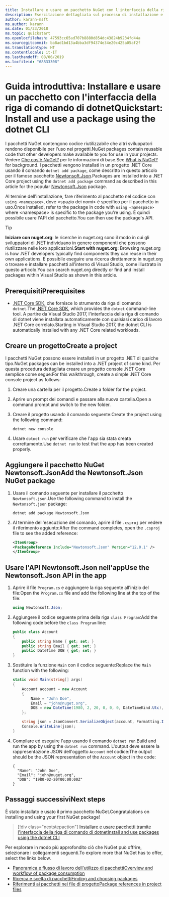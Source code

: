 ```yaml
---
title: Installare e usare un pacchetto NuGet con l'interfaccia della riga di comando di dotnet
description: Esercitazione dettagliata sul processo di installazione e uso di un pacchetto NuGet in un progetto .NET Core.
author: karann-msft
ms.author: karann
ms.date: 01/23/2018
ms.topic: quickstart
ms.openlocfilehash: 47593cc65ad707b8880d854dc43824b9234fd44a
ms.sourcegitcommit: ba8ad1bd13a4bba3df94374e34e20c425a05af2f
ms.translationtype: HT
ms.contentlocale: it-IT
ms.lasthandoff: 08/06/2019
ms.locfileid: "68833308"
---
```

# <a name="quickstart-install-and-use-a-package-using-the-dotnet-cli"></a><span data-ttu-id="01e27-103">Guida introduttiva: Installare e usare un pacchetto con l'interfaccia della riga di comando di dotnet</span><span class="sxs-lookup"><span data-stu-id="01e27-103">Quickstart: Install and use a package using the dotnet CLI</span></span>

<span data-ttu-id="01e27-104">I pacchetti NuGet contengono codice riutilizzabile che altri sviluppatori rendono disponibile per l'uso nei progetti.</span><span class="sxs-lookup"><span data-stu-id="01e27-104">NuGet packages contain reusable code that other developers make available to you for use in your projects.</span></span> <span data-ttu-id="01e27-105">Vedere [Che cos'è NuGet?](../What-is-NuGet.md) per le informazioni di base.</span><span class="sxs-lookup"><span data-stu-id="01e27-105">See [What is NuGet?](../What-is-NuGet.md) for background.</span></span> <span data-ttu-id="01e27-106">I pacchetti vengono installati in un progetto .NET Core usando il comando `dotnet add package`, come descritto in questo articolo per il famoso pacchetto [Newtonsoft.Json](https://www.nuget.org/packages/Newtonsoft.Json/).</span><span class="sxs-lookup"><span data-stu-id="01e27-106">Packages are installed into a .NET Core project using the `dotnet add package` command as described in this article for the popular [Newtonsoft.Json](https://www.nuget.org/packages/Newtonsoft.Json/) package.</span></span>

<span data-ttu-id="01e27-107">Al termine dell'installazione, fare riferimento al pacchetto nel codice con `using <namespace>`, dove \<spazio dei nomi\> è specifico per il pacchetto in uso.</span><span class="sxs-lookup"><span data-stu-id="01e27-107">Once installed, refer to the package in code with `using <namespace>` where \<namespace\> is specific to the package you're using.</span></span> <span data-ttu-id="01e27-108">È quindi possibile usare l'API del pacchetto.</span><span class="sxs-lookup"><span data-stu-id="01e27-108">You can then use the package's API.</span></span>

> [!Tip]
> <span data-ttu-id="01e27-109">**Iniziare con nuget.org**: le ricerche in nuget.org sono il modo in cui gli sviluppatori di .NET individuano in genere componenti che possono riutilizzare nelle loro applicazioni.</span><span class="sxs-lookup"><span data-stu-id="01e27-109">**Start with nuget.org**: Browsing nuget.org is how .NET developers typically find components they can reuse in their own applications.</span></span> <span data-ttu-id="01e27-110">È possibile eseguire una ricerca direttamente in nuget.org o trovare e installare pacchetti all'interno di Visual Studio, come illustrato in questo articolo.</span><span class="sxs-lookup"><span data-stu-id="01e27-110">You can search nuget.org directly or find and install packages within Visual Studio as shown in this article.</span></span>

## <a name="prerequisites"></a><span data-ttu-id="01e27-111">Prerequisiti</span><span class="sxs-lookup"><span data-stu-id="01e27-111">Prerequisites</span></span>

- <span data-ttu-id="01e27-112">[.NET Core SDK](https://www.microsoft.com/net/download/), che fornisce lo strumento da riga di comando `dotnet`.</span><span class="sxs-lookup"><span data-stu-id="01e27-112">The [.NET Core SDK](https://www.microsoft.com/net/download/), which provides the `dotnet` command-line tool.</span></span> <span data-ttu-id="01e27-113">A partire da Visual Studio 2017, l'interfaccia della riga di comando di dotnet viene installata automaticamente con qualsiasi carico di lavoro .NET Core correlato.</span><span class="sxs-lookup"><span data-stu-id="01e27-113">Starting in Visual Studio 2017, the dotnet CLI is automatically installed with any .NET Core related workloads.</span></span>

## <a name="create-a-project"></a><span data-ttu-id="01e27-114">Creare un progetto</span><span class="sxs-lookup"><span data-stu-id="01e27-114">Create a project</span></span>

<span data-ttu-id="01e27-115">I pacchetti NuGet possono essere installati in un progetto .NET di qualche tipo.</span><span class="sxs-lookup"><span data-stu-id="01e27-115">NuGet packages can be installed into a .NET project of some kind.</span></span> <span data-ttu-id="01e27-116">Per questa procedura dettagliata creare un progetto console .NET Core semplice come segue:</span><span class="sxs-lookup"><span data-stu-id="01e27-116">For this walkthrough, create a simple .NET Core console project as follows:</span></span>

1. <span data-ttu-id="01e27-117">Creare una cartella per il progetto.</span><span class="sxs-lookup"><span data-stu-id="01e27-117">Create a folder for the project.</span></span>

1. <span data-ttu-id="01e27-118">Aprire un prompt dei comandi e passare alla nuova cartella.</span><span class="sxs-lookup"><span data-stu-id="01e27-118">Open a command prompt and switch to the new folder.</span></span>

1. <span data-ttu-id="01e27-119">Creare il progetto usando il comando seguente:</span><span class="sxs-lookup"><span data-stu-id="01e27-119">Create the project using the following command:</span></span>

    ```cli
    dotnet new console
    ```

1. <span data-ttu-id="01e27-120">Usare `dotnet run` per verificare che l'app sia stata creata correttamente.</span><span class="sxs-lookup"><span data-stu-id="01e27-120">Use `dotnet run` to test that the app has been created properly.</span></span>

## <a name="add-the-newtonsoftjson-nuget-package"></a><span data-ttu-id="01e27-121">Aggiungere il pacchetto NuGet Newtonsoft.Json</span><span class="sxs-lookup"><span data-stu-id="01e27-121">Add the Newtonsoft.Json NuGet package</span></span>

1. <span data-ttu-id="01e27-122">Usare il comando seguente per installare il pacchetto `Newtonsoft.json`.</span><span class="sxs-lookup"><span data-stu-id="01e27-122">Use the following command to install the `Newtonsoft.json` package:</span></span>

    ```cli
    dotnet add package Newtonsoft.Json
    ```

2. <span data-ttu-id="01e27-123">Al termine dell'esecuzione del comando, aprire il file `.csproj` per vedere il riferimento aggiunto:</span><span class="sxs-lookup"><span data-stu-id="01e27-123">After the command completes, open the `.csproj` file to see the added reference:</span></span>

    ```xml
   <ItemGroup>
    <PackageReference Include="Newtonsoft.Json" Version="12.0.1" />
   </ItemGroup>
    ```

## <a name="use-the-newtonsoftjson-api-in-the-app"></a><span data-ttu-id="01e27-124">Usare l'API Newtonsoft.Json nell'app</span><span class="sxs-lookup"><span data-stu-id="01e27-124">Use the Newtonsoft.Json API in the app</span></span>

1. <span data-ttu-id="01e27-125">Aprire il file `Program.cs` e aggiungere la riga seguente all'inizio del file:</span><span class="sxs-lookup"><span data-stu-id="01e27-125">Open the `Program.cs` file and add the following line at the top of the file:</span></span>

    ```cs
    using Newtonsoft.Json;
    ```

1. <span data-ttu-id="01e27-126">Aggiungere il codice seguente prima della riga `class Program`:</span><span class="sxs-lookup"><span data-stu-id="01e27-126">Add the following code before the `class Program` line:</span></span>

    ```cs
    public class Account
    {
        public string Name { get; set; }
        public string Email { get; set; }
        public DateTime DOB { get; set; }
    }
    ```

1. <span data-ttu-id="01e27-127">Sostituire la funzione `Main` con il codice seguente:</span><span class="sxs-lookup"><span data-stu-id="01e27-127">Replace the `Main` function with the following:</span></span>

    ```cs
    static void Main(string[] args)
    {
        Account account = new Account
        {
            Name = "John Doe",
            Email = "john@nuget.org",
            DOB = new DateTime(1980, 2, 20, 0, 0, 0, DateTimeKind.Utc),
        };

        string json = JsonConvert.SerializeObject(account, Formatting.Indented);
        Console.WriteLine(json);
    }
    ```

1. <span data-ttu-id="01e27-128">Compilare ed eseguire l'app usando il comando `dotnet run`.</span><span class="sxs-lookup"><span data-stu-id="01e27-128">Build and run the app by using the `dotnet run` command.</span></span> <span data-ttu-id="01e27-129">L'output deve essere la rappresentazione JSON dell'oggetto `Account` nel codice:</span><span class="sxs-lookup"><span data-stu-id="01e27-129">The output should be the JSON representation of the `Account` object in the code:</span></span>

    ```output
    {
      "Name": "John Doe",
      "Email": "john@nuget.org",
      "DOB": "1980-02-20T00:00:00Z"
    }
    ```

## <a name="next-steps"></a><span data-ttu-id="01e27-130">Passaggi successivi</span><span class="sxs-lookup"><span data-stu-id="01e27-130">Next steps</span></span>

<span data-ttu-id="01e27-131">È stato installato e usato il primo pacchetto NuGet.</span><span class="sxs-lookup"><span data-stu-id="01e27-131">Congratulations on installing and using your first NuGet package!</span></span>

> [!div class="nextstepaction"]
> [<span data-ttu-id="01e27-132">Installare e usare pacchetti tramite l'interfaccia della riga di comando di dotnet</span><span class="sxs-lookup"><span data-stu-id="01e27-132">Install and use packages using the dotnet CLI</span></span>](../consume-packages/install-use-packages-dotnet-cli.md)

<span data-ttu-id="01e27-133">Per esplorare in modo più approfondito ciò che NuGet può offrire, selezionare i collegamenti seguenti.</span><span class="sxs-lookup"><span data-stu-id="01e27-133">To explore more that NuGet has to offer, select the links below.</span></span>

- [<span data-ttu-id="01e27-134">Panoramica e flusso di lavoro dell'utilizzo di pacchetti</span><span class="sxs-lookup"><span data-stu-id="01e27-134">Overview and workflow of package consumption</span></span>](../consume-packages/overview-and-workflow.md)
- [<span data-ttu-id="01e27-135">Ricerca e scelta di pacchetti</span><span class="sxs-lookup"><span data-stu-id="01e27-135">Finding and choosing packages</span></span>](../consume-packages/finding-and-choosing-packages.md)
- [<span data-ttu-id="01e27-136">Riferimenti ai pacchetti nei file di progetto</span><span class="sxs-lookup"><span data-stu-id="01e27-136">Package references in project files</span></span>](../consume-packages/package-references-in-project-files.md)
